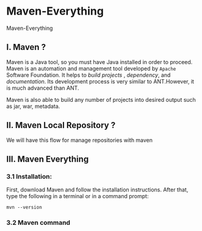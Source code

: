 # Maven-Everything
Maven-Everything
## I. Maven ?

Maven is a Java tool, so you must have Java installed in order to proceed.
Maven is an automation and management tool developed by `Apache` Software Foundation.
It helps to *build projects* , *dependency*, and *documentation*. Its development process is very similar to ANT.However, it is much advanced than ANT.

Maven is also able to build any number of projects into desired output such as jar, war, metadata.

## II. Maven Local Repository ?

We will have this flow for manage repositories with maven

## III. Maven Everything

### 3.1 Installation:

First, download Maven and follow the installation instructions. After that, type the following in a terminal or in a command prompt:

```mvn --version```

### 3.2 Maven command
